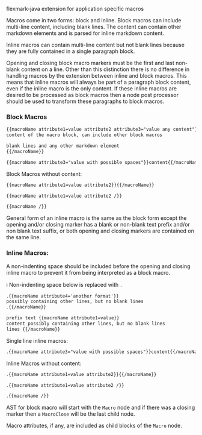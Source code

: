flexmark-java extension for application specific macros

Macros come in two forms: block and inline. Block macros can include multi-line content,
including blank lines. The content can contain other markdown elements and is parsed for inline
markdown content.

Inline macros can contain multi-line content but not blank lines because they are fully
contained in a single paragraph block.

Opening and closing block macro markers must be the first and last non-blank content on a line.
Other than this distinction there is no difference in handling macros by the extension between
inline and block macros. This means that inline macros will always be part of a paragraph block
content, even if the inline macro is the only content. If these inline macros are desired to be
processed as block macros then a node post processor should be used to transform these
paragraphs to block macros.

### Block Macros

```markdown
{{macroName attribute1=value attribute2 attribute3="value any content"}} 
content of the macro block, can include other block macros

blank lines and any other markdown element
{{/macroName}}
```

```markdown
{{macroName attribute3="value with possible spaces"}}content{{/macroName}}
```

Block Macros without content:

```markdown
{{macroName attribute1=value attribute2}}{{/macroName}}
```

```markdown
{{macroName attribute1=value attribute2 /}}
```

```markdown
{{macroName /}}
```

General form of an inline macro is the same as the block form except the opening and/or closing
marker has a blank or non-blank text prefix and/or non blank text suffix, or both opening and
closing markers are contained on the same line.

### Inline Macros:

A non-indenting space should be included before the opening and closing inline macro to prevent
it from being interpreted as a block macro.

:information_source: Non-indenting space below is replaced with `․`

```markdown
․{{macroName attribute4='another format'}} 
possibly containing other lines, but no blank lines 
․{{/macroName}}
```

```markdown
prefix text {{macroName attribute1=value}}
content possibly containing other lines, but no blank lines
lines {{/macroName}}
```

Single line inline macros:

```markdown
․{{macroName attribute3="value with possible spaces"}}content{{/macroName}}
```

Inline Macros without content:

```markdown
․{{macroName attribute1=value attribute2}}{{/macroName}}
```

```markdown
․{{macroName attribute1=value attribute2 /}}
```

```markdown
․{{macroName /}}
```

AST for block macro will start with the `Macro` node and if there was a closing marker then a
`MacroClose` will be the last child node.

Macro attributes, if any, are included as child blocks of the `Macro` node.

